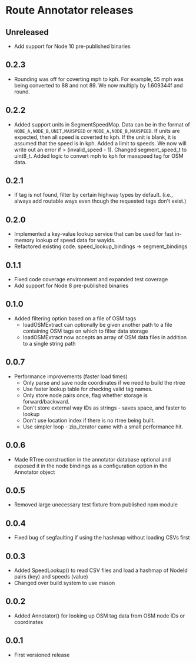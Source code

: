 # Route Annotator releases

## Unreleased
- Add support for Node 10 pre-published binaries

## 0.2.3
- Rounding was off for coverting mph to kph.  For example, 55 mph was being converted to 88 and not 89.  We now multiply by 1.609344f and round.

## 0.2.2
- Added support units in SegmentSpeedMap.  Data can be in the format of `NODE_A,NODE_B,UNIT,MAXSPEED` or `NODE_A,NODE_B,MAXSPEED`.  If units are expected, then all speed is coverted to kph.  If the unit is blank, it is assumed that the speed is in kph.  Added a limit to speeds.  We now will write out an error if > (invalid_speed - 1).  Changed segment_speed_t to uint8_t.  Added logic to convert mph to kph for maxspeed tag for OSM data.

## 0.2.1
- If tag is not found, filter by certain highway types by default.  (i.e., always add routable ways even though the requested tags don't exist.)

## 0.2.0
- Implemented a key-value lookup service that can be used for fast in-memory lookup of speed data for wayids.
- Refactored existing code.  speed_lookup_bindings -> segment_bindings

## 0.1.1
- Fixed code coverage environment and expanded test coverage
- Add support for Node 8 pre-published binaries

## 0.1.0
- Added filtering option based on a file of OSM tags
    * loadOSMExtract can optionally be given another path to a file containing OSM tags on which to filter data storage
    * loadOSMExtract now accepts an array of OSM data files in addition to a single string path

## 0.0.7
 - Performance improvements (faster load times)
    * Only parse and save node coordinates if we need to build the rtree
    * Use faster lookup table for checking valid tag names.
    * Only store node pairs once, flag whether storage is forward/backward.
    * Don't store external way IDs as strings - saves space, and faster to lookup
    * Don't use location index if there is no rtree being built.
    * Use simpler loop - zip_iterator came with a small performance hit.

## 0.0.6
 - Made RTree construction in the annotator database optional and exposed it in the node bindings as a configuration option in the Annotator object

## 0.0.5
 - Removed large unecessary test fixture from published npm module

## 0.0.4
 - Fixed bug of segfaulting if using the hashmap without loading CSVs first

## 0.0.3
 - Added SpeedLookup() to read CSV files and load a hashmap of NodeId pairs (key) and speeds (value)
 - Changed over build system to use mason

## 0.0.2
 - Added Annotator() for looking up OSM tag data from OSM node IDs or coordinates

## 0.0.1
 - First versioned release
